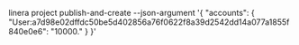 linera project publish-and-create --json-argument '{ "accounts": {
        "User:a7d98e02dffdc50be5d402856a76f0622f8a39d2542dd14a077a1855f840e0e6": "10000."
    } }'
